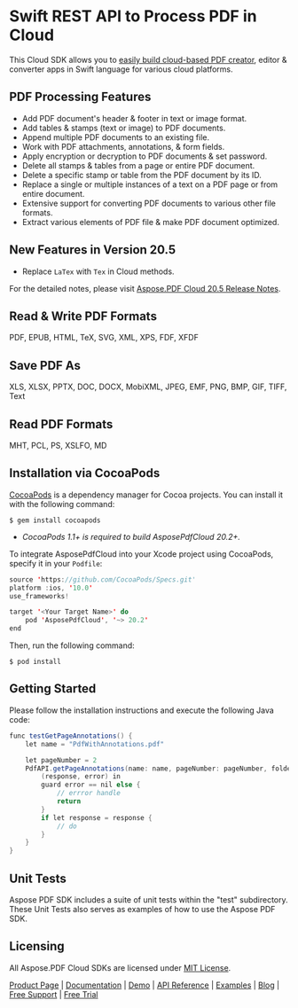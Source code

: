 # Swift REST API to Process PDF in Cloud

This Cloud SDK allows you to [easily build cloud-based PDF creator](https://products.aspose.cloud/pdf/swift), editor & converter apps in Swift language for various cloud platforms.

## PDF Processing Features

- Add PDF document's header & footer in text or image format.
- Add tables & stamps (text or image) to PDF documents.
- Append multiple PDF documents to an existing file.
- Work with PDF attachments, annotations, & form fields.
- Apply encryption or decryption to PDF documents & set password.
- Delete all stamps & tables from a page or entire PDF document.
- Delete a specific stamp or table from the PDF document by its ID.
- Replace a single or multiple instances of a text on a PDF page or from entire document.
- Extensive support for converting PDF documents to various other file formats.
- Extract various elements of PDF file & make PDF document optimized.

## New Features in Version 20.5

- Replace `LaTex` with `Tex` in Cloud methods.

For the detailed notes, please visit [Aspose.PDF Cloud 20.5 Release Notes](https://docs.aspose.cloud/display/pdfcloud/Aspose.PDF+Cloud+20.5+Release+Notes).

## Read & Write PDF Formats

PDF, EPUB, HTML, TeX, SVG, XML, XPS, FDF, XFDF

## Save PDF As

XLS, XLSX, PPTX, DOC, DOCX, MobiXML, JPEG, EMF, PNG, BMP, GIF, TIFF, Text

## Read PDF Formats

MHT, PCL, PS, XSLFO, MD

## Installation via CocoaPods

[CocoaPods](https://cocoapods.org/) is a dependency manager for Cocoa projects. You can install it with the following command:

```console
$ gem install cocoapods
```

- *CocoaPods 1.1+ is required to build AsposePdfCloud 20.2+.*

To integrate AsposePdfCloud into your Xcode project using CocoaPods, specify it in your `Podfile`:

```swift
source 'https://github.com/CocoaPods/Specs.git'
platform :ios, '10.0'
use_frameworks!

target '<Your Target Name>' do
    pod 'AsposePdfCloud', '~> 20.2'
end
```

Then, run the following command:

`$ pod install`

## Getting Started

Please follow the installation instructions and execute the following Java code:

```java
func testGetPageAnnotations() {
    let name = "PdfWithAnnotations.pdf"

    let pageNumber = 2
    PdfAPI.getPageAnnotations(name: name, pageNumber: pageNumber, folder: self.tempFolder) {
        (response, error) in
        guard error == nil else {
            // errror handle
            return
        }
        if let response = response {
            // do
        }
    }
}
```

## Unit Tests

Aspose PDF SDK includes a suite of unit tests within the "test" subdirectory. These Unit Tests also serves as examples of how to use the Aspose PDF SDK.

## Licensing

All Aspose.PDF Cloud SDKs are licensed under [MIT License](https://github.com/aspose-pdf-cloud/aspose-pdf-cloud-swift/blob/master/LICENSE).

[Product Page](https://products.aspose.cloud/pdf/swift) | [Documentation](https://docs.aspose.cloud/display/pdfcloud/Home) | [Demo](https://products.aspose.app/pdf/family) | [API Reference](https://apireference.aspose.cloud/pdf/) | [Examples](https://github.com/aspose-pdf-cloud/aspose-pdf-cloud-swift) | [Blog](https://blog.aspose.cloud/category/pdf/) | [Free Support](https://forum.aspose.cloud/c/pdf) | [Free Trial](https://dashboard.aspose.cloud/#/apps)
